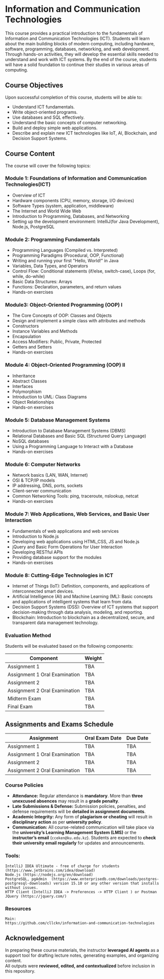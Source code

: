 # Information and Communication Technologies

This course provides a practical introduction to the fundamentals of Information and Communication Technologies (ICT). Students will learn about the main building blocks of modern computing, including hardware, software, programming, databases, networking, and web development. Through hands-on activities, they will develop the essential skills needed to understand and work with ICT systems. By the end of the course, students will have a solid foundation to continue their studies in various areas of computing.

## Course Objectives
Upon successful completion of this course, students will be able to:
* Understand ICT fundamentals.
* Write object-oriented programs.
* Use databases and SQL effectively.
* Understand the basic concepts of computer networking.
* Build and deploy simple web applications.
* Describe and explain new ICT technologies like IoT, AI, Blockchain, and Decision Support Systems.


## Course Content
The course will cover the following topics:

### Module 1: Foundations of Information and Communication Technologies(ICT)
* Overview of ICT
* Hardware components (CPU, memory, storage, I/O devices)
* Software Types (system, application, middleware)
* The Internet and World Wide Web
* Introduction to Programming, Databases, and Networking
* Setting up the development environment: IntelliJ(for Java Development), Node.js, PostgreSQL

### Module 2: Programming Fundamentals
* Programming Languages (Compiled vs. Interpreted)
* Programming Paradigms (Procedural, OOP, Functional)
* Writing and running your first "Hello, World!" in Java
* Variables, Data Types, and Operators
* Control Flow: Conditional statements (if/else, switch-case), Loops (for, while, do-while)
* Basic Data Structures: Arrays
* Functions: Declaration, parameters, and return values
* Hands-on exercises

### Module3: Object-Oriented Programming (OOP) I
* The Core Concepts of OOP: Classes and Objects
* Design and implement a simple class with attributes and methods
* Constructors
* Instance Variables and Methods
* Encapsulation
* Access Modifiers: Public, Private, Protected
* Getters and Setters
* Hands-on exercises

### Module 4: Object-Oriented Programming (OOP) II
* Inheritance
* Abstract Classes
* Interfaces
* Polymorphism
* Introduction to UML:  Class Diagrams
* Object Relationships
* Hands-on exercises

### Module 5: Database Management Systems
* Introduction to Database Management Systems (DBMS)
* Relational Databases and Basic SQL (Structured Query Language)
* NoSQL databases
* Using a Programming Language to Interact with a Database
* Hands-on exercises

### Module 6: Computer Networks
* Network basics (LAN, WAN, Internet)
* OSI & TCP/IP models
* IP addressing, DNS, ports, sockets
* Client-server communication
* Common Networking Tools: ping, traceroute, nslookup, netcat
* Hands-on exercises

### Module 7: Web Applications, Web Services, and Basic User Interaction
* Fundamentals of web applications and web services
* Introduction to Node.js
* Developing web applications using HTML,CSS, JS and Node.js
* jQuery and Basic Form Operations for User Interaction
* Developing RESTful APIs
* Providing database support for the modules
* Hands-on exercises

### Module 8: Cutting-Edge Technologies in ICT
* Internet of Things (IoT): Definition, components, and applications of interconnected smart devices.
* Artificial Intelligence (AI) and Machine Learning (ML): Basic concepts and applications of intelligent systems that learn from data.
* Decision Support Systems (DSS): Overview of ICT systems that support decision-making through data analysis, modeling, and reporting.
* Blockchain: Introduction to blockchain as a decentralized, secure, and transparent data management technology.


### Evaluation Method

Students will be evaluated based on the following components:

| **Component**                 | **Weight** |
|-------------------------------|-----------|
| Assignment 1                  |   TBA    |
| Assignment 1 Oral Examination |   TBA    |
| Assignment 2                  |   TBA    |
| Assignment 2 Oral Examination |  TBA     |
| Midterm Exam                  |  TBA     |
| Final Exam                    |  TBA     |
## Assignments and Exams Schedule

| **Assignment**                | **Oral Exam Date**     | **Due Date**       |
|-------------------------------|------------------------|--------------------|
| Assignment 1                  | TBA                    | TBA            |
| Assignment 1 Oral Examination | TBA                    | TBA            |
| Assignment 2                  | TBA                    | TBA            |
| Assignment 2 Oral Examination | TBA                    | TBA            |


### Course Policies

- **Attendance:** Regular attendance is **mandatory**. More than **three unexcused absences** may result in a **grade penalty**.
- **Late Submissions & Defense:** Submission policies, penalties, and defense requirements will be **detailed in assignment documents**.
- **Academic Integrity:** Any form of **plagiarism or cheating** will result in **disciplinary action** as per **university policy**.
- **Communication:** All course-related communication will take place via the **university’s Learning Management System (LMS)** or the **instructor’s email** (`cceken@ku.edu.kz`). Students are expected to **check their university email regularly** for updates and announcements.


### Tools:
    IntelliJ IDEA Ultimate - free of charge for students  (https://www.jetbrains.com/idea/download) 
    Node.js (https://nodejs.org/en/download)
    PostgreSQL, pgAdmin  (https://www.enterprisedb.com/downloads/postgres-postgresql-downloads) version 15.10 or any other version that installs without issues.
    HTTP Client (IntelliJ IDEA -> Preferences -> HTTP Client ) or Postman
    JQuery (https://jquery.com/)

### Resources
    Main:
    https://github.com/cllckn/information-and-communication-technologies

## Acknowledgement
In preparing these course materials, the instructor **leveraged AI agents** as a support tool for drafting lecture notes, generating examples, and organizing content.  
All outputs were **reviewed, edited, and contextualized** before inclusion in this repository.
